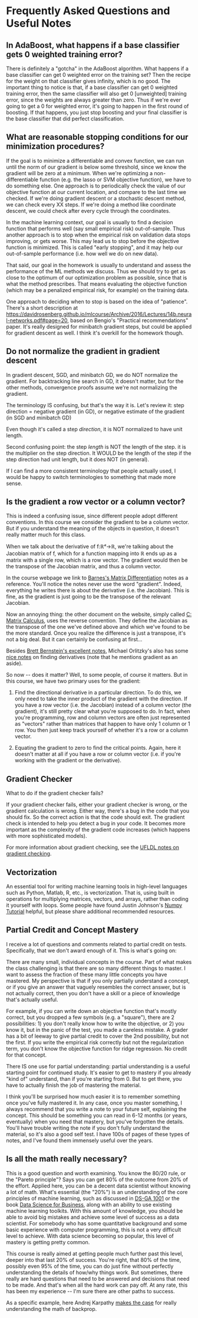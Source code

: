 # Frequently Asked Questions and Useful Notes

## In AdaBoost, what happens if a base classifier gets 0 weighted training error?
There is definitely a "gotcha" in the AdaBoost algorithm. What happens if a base
classifier can get 0 weighted error on the training set? Then the recipe for the
weight on that classifier gives infinity, which is no good. The important thing
to notice is that, if a base classifier can get 0 weighted training error, then
the same classifier will also get 0 [unweighted] training error, since the
weights are always greater than zero. Thus if we're ever going to get a 0 for
weighted error, it's going to happen in the first round of boosting. If that happens, you
just stop boosting and your final classifier is the base classifier that did
perfect classification.

## What are reasonable stopping conditions for our minimization procedures?
If the goal is to minimize a differentiable and convex function, we can run
until the norm of our gradient is below some threshold, since we know the
gradient will be zero at a minimum. When we're optimizing a non-differentiable
function (e.g. the lasso or SVM objective function), we have to do something
else. One approach is to periodically check the value of our objective function
at our current location, and compare to the last time we checked. If we're doing
gradient descent or a stochastic descent method, we can check every XX steps. If
we're doing a method like coordinate descent, we could check after every cycle
through the coordinates.

In the machine learning context, our goal is usually to find a decision function
that performs well (say small empirical risk) out-of-sample.  Thus another approach is to stop when the empirical risk on 
validation data stops improving, or gets worse.  This may lead us to stop before the objective function is minimized.  This is called "early stopping", and it may help our
out-of-sample performance (i.e. how well we do on new data). 

That said, our goal in the homework is usually to understand and assess the
performance of the ML methods we discuss. Thus we should try to get as close to
the optimum of our optimization problem as possible, since that is what the
method prescribes. That means evaluating the objective function (which may be a
penalized empirical risk, for example) on the training data.

One approach to deciding when to stop is based on the idea of "patience".   There's a short description at https://davidrosenberg.github.io/mlcourse/Archive/2016/Lectures/14b.neural-networks.pdf#page=20, based on Bengio's "Practical recommendations" paper.  It's really designed for minibatch gradient steps, but could be applied for gradient descent as well.  I think it's overkill for the homework though.  


## Do **not** normalize the gradient in gradient descent
In gradient descent, SGD, and minibatch GD, we do NOT normalize the gradient.
For backtracking line search in GD, it doesn't matter, but for the other
methods, convergence proofs assume we're not normalizing the gradient.
 
The terminology IS confusing, but that's the way it is. Let's review it:
step direction = negative gradient (in GD), or negative estimate of the gradient (in SGD and minibatch GD)
 
Even though it's called a step _direction_, it is NOT normalized to have unit length.
 
Second confusing point: the step _length_ is NOT the length of the step.  it is the multiplier on the step direction.  It WOULD be the length of the step if the step direction had unit length, but it does NOT (in general).
 
If I can find a more consistent terminology that people actually used, I would be happy to switch terminologies to something that made more sense.

## Is the gradient a row vector or a column vector?
This is indeed a confusing issue, since different people adopt different conventions. In this course we consider the gradient to be a column vector. But if you understand the meaning of the objects in question, it doesn't really matter much for this class.

When we talk about the derivative of f:ℝᵈ→ℝ, we're talking about the Jacobian matrix of f, which for a function mapping into ℝ ends up as a matrix with a single row, which is a row vector. The gradient would then be the transpose of the Jacobian matrix, and thus a column vector.

In the course webpage we link to [Barnes's Matrix Differentiation](http://www.atmos.washington.edu/~dennis/MatrixCalculus.pdf) notes as a reference. You'll notice the notes never use the word "gradient". Indeed, everything he writes there is about the derivative (i.e. the Jacobian). This is fine, as the gradient is just going to be the transpose of the relevant Jacobian.

Now an annoying thing: the other document on the website, simply called [C: Matrix Calculus](http://www.colorado.edu/engineering/cas/courses.d/IFEM.d/IFEM.AppC.d/IFEM.AppC.pdf), uses the reverse convention. They define the Jacobian as the transpose of the one we've defined above and which we've found to be the more standard. Once you realize the difference is just a transpose, it's not a big deal. But it can certainly be confusing at first...

Besides
[Brett Bernstein's excellent notes](https://davidrosenberg.github.io/mlcourse/Labs/1-gradients-Notes_sol.pdf),
Michael Orlitzky's also has some
[nice notes](http://michael.orlitzky.com/articles/the_derivative_of_a_quadratic_form.php) on
finding derivatives (note that he mentions gradient as an aside).

So now -- does it matter? Well, to some people, of course it matters. But in this course, we have two primary uses for the gradient:

1. Find the directional derivative in a particular direction. To do this, we only need to take the inner product of the gradient with the direction. If you have a row vector (i.e. the Jacobian) instead of a column vector (the gradient), it's still pretty clear what you're supposed to do. In fact, when you're programming, row and column vectors are often just represented as "vectors" rather than matrices that happen to have only 1 column or 1 row. You then just keep track yourself of whether it's a row or a column vector.

2. Equating the gradient to zero to find the critical points. Again, here it doesn't matter at all if you have a row or column vector (i.e. if you're working with the gradient or the derivative).

## Gradient Checker
What to do if the gradient checker fails?

If your gradient checker fails, either your gradient checker is wrong, or the
gradient calculation is wrong. Either way, there's a bug in the code that you
should fix. So the correct action is that the code should exit. The gradient
check is intended to help you detect a bug in your code. It becomes more
important as the complexity of the gradient code increases (which happens with
more sophisticated models).

For more information about gradient checking, see
the
[UFLDL notes on gradient checking](http://ufldl.stanford.edu/wiki/index.php/Gradient_checking_and_advanced_optimization).

## Vectorization
[//]: # (Original discussion: https://piazza.com/class/ii99b8o57me5jo?cid=24)

An essential tool for writing machine learning tools in high-level
languages such as Python, Matlab, R, etc., is vectorization.  That is,
using built in operations for multiplying matrices, vectors, and
arrays, rather than coding it yourself with loops.  Some people have
found Justin Johnson's [Numpy Tutorial](http://cs231n.github.io/python-numpy-tutorial/)
helpful, but please share additional recommended resources.

## Partial Credit and Concept Mastery
[//]: # (Original discussion: https://piazza.com/class?cid=ioafvb6pm2h7dz&nid=ii99b8o57me5jo&token=UBVy4GpzZ0f)

I receive a lot of questions and comments related to partial credit on
tests.  Specifically, that we don't award enough of it.  This is
what's going on:

There are many small, individual concepts in the course.  Part of what
makes the class challenging is that there are so many different things
to master.  I want to assess the fraction of these many little
concepts you have mastered. My perspective is that if you only
partially understand a concept, or if you give an answer that vaguely
resembles the correct answer, but is not actually correct, then you
don't have a skill or a piece of knowledge that's actually useful.

For example, if you can write down an objective function that's mostly
correct, but you dropped a few symbols (e.g. a "square"), there are 2
possibilities: 1) you don't really know how to write the objective, or
2) you know it, but in the panic of the test, you made a careless
mistake.  A grader has a bit of leeway to give partial credit to cover
the 2nd possibility, but not the first.  If you write the empirical
risk correctly but not the regularization term, you don't know the
objective function for ridge regression.  No credit for that concept.

There IS one use for partial understanding: partial understanding is a
useful starting point for continued study.  It's easier to get to
mastery if you already "kind of" understand, than if you're starting
from 0.  But to get there, you have to actually finish the job of
mastering the material.

I think you'll be surprised how much easier it is to remember
something once you've fully mastered it.  In any case, once you master
something, I always recommend that you write a note to your future
self, explaining the concept.  This should be something you can read
in 6-12 months (or years, eventually) when you need that mastery, but
you've forgotten the details.  You'll have trouble writing the note if
you don't fully understand the material, so it's also a good self
test.  I have 100s of pages of these types of notes, and I've found them
immensely useful over the years.

## Is all the math really necessary?

<a name="math"></a> 

This is a good question and worth examining.  You know the 80/20 rule,
or the "Pareto principle"?  Says you can get 80% of the outcome from
20% of the effort.  Applied here, you can be a decent data
scientist without knowing a lot of math.  What's essential (the
"20%") is an understanding of the core principles of machine learning,
such as discussed in
[DS-GA 1001](http://cds.nyu.edu/course-pages/ds-ga-1001-intro-data-science/)
or the book
[Data Science for Business](http://data-science-for-biz.com/DSB/Home.html),
along with an ability to use existing machine learning toolkits.  With
this amount of knowledge, you should be able to avoid big mistakes and
achieve some level of success as a data scientist.  For somebody who
has some quantitative background and some basic experience with
computer programming, this is not a very difficult level to achieve.
With data science becoming so popular, this level of mastery is
getting pretty common.
 
This course is really aimed at getting people much further past this
level, deeper into that last 20% of success.  You're right, that 80%
of the time, possibly even 95% of the time, you can do just fine
without perfectly understanding the details of how/why things work.
But sometimes, there really are hard questions that need to be
answered and decisions that need to be made.  And that's when all the
hard work can pay off.  At any rate, this has been my experience --
I'm sure there are other paths to success.

As a specific example, here Andrej Karpathy
[makes the case](https://medium.com/@karpathy/yes-you-should-understand-backprop-e2f06eab496b#.cqsiru2ei)
for really understanding the math of backprop. 
